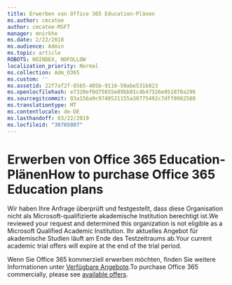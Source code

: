 ```yaml
---
title: Erwerben von Office 365 Education-Plänen
ms.author: cmcatee
author: cmcatee-MSFT
manager: mnirkhe
ms.date: 2/22/2018
ms.audience: Admin
ms.topic: article
ROBOTS: NOINDEX, NOFOLLOW
localization_priority: Normal
ms.collection: Adm_O365
ms.custom: ''
ms.assetid: 22f7af2f-85b5-405b-9116-50abe531b023
ms.openlocfilehash: e7320ef0d75655e89bb01c4b47326e051878a296
ms.sourcegitcommit: 03a156a9c9740521155a30775492c7dff0982588
ms.translationtype: MT
ms.contentlocale: de-DE
ms.lasthandoff: 03/22/2019
ms.locfileid: "30765807"
---
```

# <a name="how-to-purchase-office-365-education-plans"></a><span data-ttu-id="04c88-102">Erwerben von Office 365 Education-Plänen</span><span class="sxs-lookup"><span data-stu-id="04c88-102">How to purchase Office 365 Education plans</span></span>

<span data-ttu-id="04c88-103">Wir haben Ihre Anfrage überprüft und festgestellt, dass diese Organisation nicht als Microsoft-qualifizierte akademische Institution berechtigt ist.</span><span class="sxs-lookup"><span data-stu-id="04c88-103">We reviewed your request and determined this organization is not eligible as a Microsoft Qualified Academic Institution.</span></span> <span data-ttu-id="04c88-104">Ihr aktuelles Angebot für akademische Studien läuft am Ende des Testzeitraums ab.</span><span class="sxs-lookup"><span data-stu-id="04c88-104">Your current academic trial offers will expire at the end of the trial period.</span></span>
  
<span data-ttu-id="04c88-105">Wenn Sie Office 365 kommerziell erwerben möchten, finden Sie weitere Informationen unter [Verfügbare Angebote](https://go.microsoft.com/fwlink/p/?linkid=868433).</span><span class="sxs-lookup"><span data-stu-id="04c88-105">To purchase Office 365 commercially, please see [available offers](https://go.microsoft.com/fwlink/p/?linkid=868433).</span></span>
  

